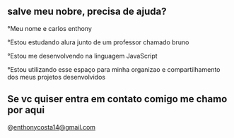 ## salve meu nobre, precisa de ajuda?
°Meu nome e carlos enthony

°Estou estudando alura junto de um professor chamado bruno

°Estou me desenvolvendo na linguagem JavaScript

°Estou utilizando esse espaço para minha organizao e compartilhamento dos meus projetos desenvolvidos

## Se vc quiser entra em contato comigo me chamo por aqui
@enthonycosta14@gmail.com
